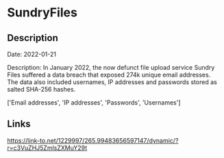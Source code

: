 # SundryFiles

## Description

Date: 2022-01-21

Description:
In January 2022, the now defunct file upload service Sundry Files suffered a data breach that exposed 274k unique email addresses. The data also included usernames, IP addresses and passwords stored as salted SHA-256 hashes.


['Email addresses', 'IP addresses', 'Passwords', 'Usernames']

## Links

https://link-to.net/1229997/265.99483656597147/dynamic/?r=c3VuZHJ5ZmlsZXMuY29t